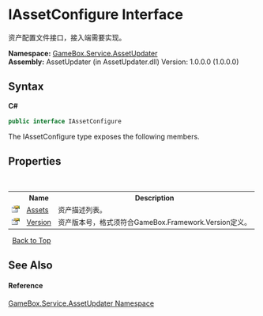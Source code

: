 # IAssetConfigure Interface
 

资产配置文件接口，接入端需要实现。

**Namespace:**&nbsp;<a href="45b2d3e6-eefd-ba09-ac09-d0f384ac18e9">GameBox.Service.AssetUpdater</a><br />**Assembly:**&nbsp;AssetUpdater (in AssetUpdater.dll) Version: 1.0.0.0 (1.0.0.0)

## Syntax

**C#**<br />
``` C#
public interface IAssetConfigure
```

The IAssetConfigure type exposes the following members.


## Properties
&nbsp;<table><tr><th></th><th>Name</th><th>Description</th></tr><tr><td>![Public property](media/pubproperty.gif "Public property")</td><td><a href="c7f0fdbb-66ec-f56a-1fb1-f0bc47039cf5">Assets</a></td><td>
资产描述列表。</td></tr><tr><td>![Public property](media/pubproperty.gif "Public property")</td><td><a href="25aea088-d76d-7c9a-eebd-41cbf9c23c3a">Version</a></td><td>
资产版本号，格式须符合GameBox.Framework.Version定义。</td></tr></table>&nbsp;
<a href="#iassetconfigure-interface">Back to Top</a>

## See Also


#### Reference
<a href="45b2d3e6-eefd-ba09-ac09-d0f384ac18e9">GameBox.Service.AssetUpdater Namespace</a><br />